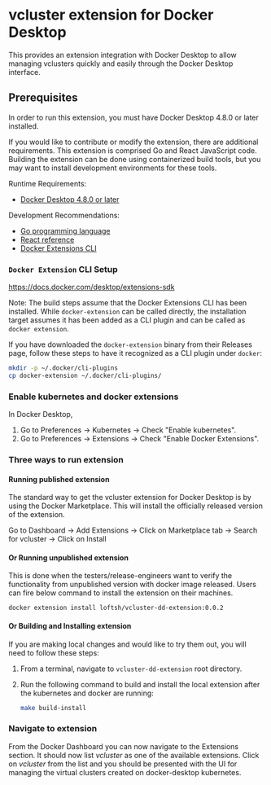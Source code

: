 # vcluster extension for Docker Desktop

This provides an extension integration with Docker Desktop to allow managing
vclusters quickly and easily through
the Docker Desktop interface.

## Prerequisites

In order to run this extension, you must have Docker Desktop 4.8.0 or later
installed.

If you would like to contribute or modify the extension, there are additional
requirements. This extension is comprised Go and React JavaScript code.
Building the extension can be done using containerized build tools, but you may
want to install development environments for these tools.

Runtime Requirements:

- [Docker Desktop 4.8.0 or later](https://www.docker.com/products/docker-desktop/)

Development Recommendations:

- [Go programming language](https://go.dev/doc/install)
- [React reference](https://reactjs.org)
- [Docker Extensions CLI](https://github.com/docker/extensions-sdk)

### `Docker Extension` CLI Setup

https://docs.docker.com/desktop/extensions-sdk

Note: The build steps assume that the Docker Extensions CLI has been installed.
While `docker-extension` can be called directly, the installation target assumes it has been added as a CLI plugin and
can be called as
`docker extension`.

If you have downloaded the `docker-extension` binary from their Releases page,
follow these steps to have it recognized as a CLI plugin under `docker`:

```sh
mkdir -p ~/.docker/cli-plugins
cp docker-extension ~/.docker/cli-plugins/
```

### Enable kubernetes and docker extensions
In Docker Desktop,
1.  Go to Preferences -> Kubernetes -> Check
   "Enable kubernetes".
2. Go to Preferences -> Extensions -> Check
   "Enable Docker Extensions".

### Three ways to run extension

#### Running published extension
The standard way to get the vcluster extension for Docker Desktop is by using the Docker Marketplace. This will install
the officially released version of the extension.

Go to Dashboard -> Add Extensions -> Click on Marketplace tab -> Search for vcluster -> Click on Install

#### Or Running unpublished extension
This is done when the testers/release-engineers want to verify the functionality from unpublished version with docker image released. Users can fire below command to install the extension on their machines.

`docker extension install loftsh/vcluster-dd-extension:0.0.2`

#### Or Building and Installing extension
If you are making local changes and would like to try them out, you will need
to follow these steps:

1. From a terminal, navigate to `vcluster-dd-extension` root directory.
2. Run the following command to build and install the local extension after the kubernetes and docker are running:

   ```sh
   make build-install
   ```
### Navigate to extension
From the Docker Dashboard you can now navigate to the Extensions section. It should now list *vcluster* as one of the
available extensions. Click on *vcluster* from the list and you should be presented with the UI for managing the virtual
clusters created on docker-desktop kubernetes.
